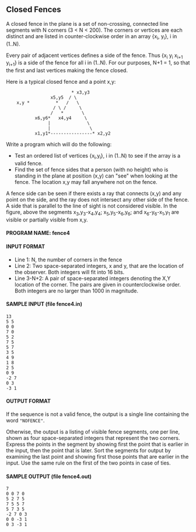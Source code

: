 ## Closed Fences

A closed fence in the plane is a set of non-crossing, connected line segments with N corners (3 < N < 200). The corners or vertices are each distinct and are listed in counter-clockwise order in an array {x<sub>i</sub>, y<sub>i</sub>}, i in (1..N).

Every pair of adjacent vertices defines a side of the fence. Thus {x<sub>i</sub> y<sub>i</sub> x<sub>i+1</sub> y<sub>i+1</sub>} is a side of the fence for all i in (1..N). For our purposes, N+1 = 1, so that the first and last vertices making the fence closed.

Here is a typical closed fence and a point x,y:

```
                         * x3,y3
                 x5,y5  / \
    x,y *          *   /   \
                  / \ /     \
                 /   *       \
           x6,y6*   x4,y4     \
                |              \
                |               \
           x1,y1*----------------* x2,y2
```

Write a program which will do the following:

* Test an ordered list of vertices {x<sub>i</sub>,y<sub>i</sub>}, i in (1..N) to see if the array is a valid fence.
* Find the set of fence sides that a person (with no height) who is standing in the plane at position (x,y) can "see" when looking at the fence. The location x,y may fall anywhere not on the fence.

A fence side can be seen if there exists a ray that connects (x,y) and any point on the side, and the ray does not intersect any other side of the fence. A side that is parallel to the line of sight is not considered visible. In the figure, above the segments x<sub>3</sub>,y<sub>3</sub>-x<sub>4</sub>,y<sub>4</sub>; x<sub>5</sub>,y<sub>5</sub>-x<sub>6</sub>,y<sub>6</sub>; and x<sub>6</sub>-y<sub>6</sub>-x<sub>1</sub>,y<sub>1</sub> are visible or partially visible from x,y.

#### PROGRAM NAME: fence4

#### INPUT FORMAT

* Line 1:	N, the number of corners in the fence
* Line 2:	Two space-separated integers, x and y, that are the location of the observer. Both integers will fit into 16 bits.
* Line 3-N+2:	A pair of space-separated integers denoting the X,Y location of the corner. The pairs are given in counterclockwise order. Both integers are no larger than 1000 in magnitude.

#### SAMPLE INPUT (file fence4.in)
```
13
5 5
0 0
7 0
5 2
7 5
5 7
3 5
4 9
1 8
2 5
0 9
-2 7
0 3
-3 1
```

#### OUTPUT FORMAT

If the sequence is not a valid fence, the output is a single line containing the word `"NOFENCE"`.

Otherwise, the output is a listing of visible fence segments, one per line, shown as four space-separated integers that represent the two corners. Express the points in the segment by showing first the point that is earlier in the input, then the point that is later. Sort the segments for output by examining the last point and showing first those points that are earlier in the input. Use the same rule on the first of the two points in case of ties.

#### SAMPLE OUTPUT (file fence4.out)
```
7
0 0 7 0
5 2 7 5
7 5 5 7
5 7 3 5
-2 7 0 3
0 0 -3 1
0 3 -3 1
```
